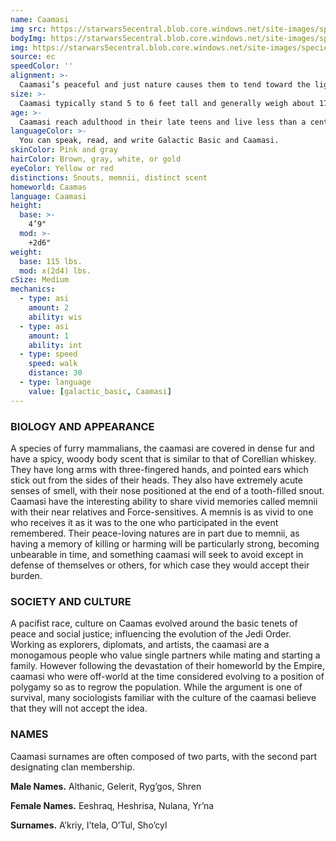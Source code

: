 ```yaml
---
name: Caamasi
img src: https://starwars5ecentral.blob.core.windows.net/site-images/species/species_caamasi.png
bodyImg: https://starwars5ecentral.blob.core.windows.net/site-images/species/species_caamasi.png
img: https://starwars5ecentral.blob.core.windows.net/site-images/species/species_caamasi.png
source: ec
speedColor: ''
alignment: >-
  Caamasi’s peaceful and just nature causes them to tend toward the light side, though there are exceptions.
size: >-
  Caamasi typically stand 5 to 6 feet tall and generally weigh about 170 lbs. Regardless of your position in that range, your size is Medium.
age: >-
  Caamasi reach adulthood in their late teens and live less than a century.
languageColor: >-
  You can speak, read, and write Galactic Basic and Caamasi. 
skinColor: Pink and gray
hairColor: Brown, gray, white, or gold
eyeColor: Yellow or red
distinctions: Snouts, memnii, distinct scent
homeworld: Caamas
language: Caamasi
height:
  base: >-
    4’9"
  mod: >-
    +2d6"
weight:
  base: 115 lbs.
  mod: x(2d4) lbs.
cSize: Medium
mechanics:
  - type: asi
    amount: 2
    ability: wis
  - type: asi
    amount: 1
    ability: int
  - type: speed
    speed: walk
    distance: 30
  - type: language
    value: [galactic_basic, Caamasi]
---
```

### BIOLOGY AND APPEARANCE
A species of furry mammalians, the caamasi are covered in dense fur and have a spicy, woody body scent that is similar to that of Corellian whiskey. They have long arms with three-fingered hands, and pointed ears which stick out from the sides of their heads. They also have extremely acute senses of smell, with their nose positioned at the end of a tooth-filled snout. Caamasi have the interesting ability to share vivid memories called memnii with their near relatives and Force-sensitives. A memnis is as vivid to one who receives it as it was to the one who participated in the event remembered. Their peace-loving natures are in part due to memnii, as having a memory of killing or harming will be particularly strong, becoming unbearable in time, and something caamasi will seek to avoid except in defense of themselves or others, for which case they would accept their burden.

### SOCIETY AND CULTURE
A pacifist race, culture on Caamas evolved around the basic tenets of peace and social justice; influencing the evolution of the Jedi Order. Working as explorers, diplomats, and artists, the caamasi are a monogamous people who value single partners while mating and starting a family. However following the devastation of their homeworld by the Empire, caamasi who were off-world at the time considered evolving to a position of polygamy so as to regrow the population. While the argument is one of survival, many sociologists familiar with the culture of the caamasi believe that they will not accept the idea.

### NAMES
Caamasi surnames are often composed of two parts, with the second part designating clan membership.

__Male Names.__ Althanic, Gelerit, Ryg’gos, Shren

__Female Names.__ Eeshraq, Heshrisa, Nulana, Yr’na

__Surnames.__ A’kriy, I’tela, O’Tul, Sho’cyl



    
